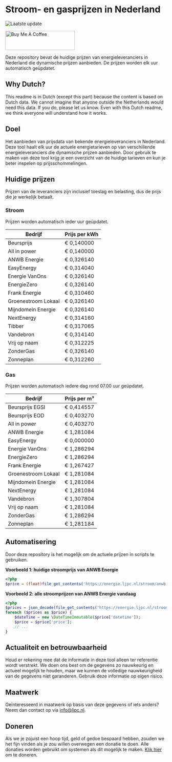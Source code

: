 # Stroom- en gasprijzen in Nederland

![Laatste update](https://img.shields.io/badge/laatste%20update-2025--02--27%2009%3A00%20CET-brightgreen)

<a href="https://www.buymeacoffee.com/Lars-" target="_blank"><img src="https://cdn.buymeacoffee.com/buttons/v2/default-orange.png" alt="Buy Me A Coffee" height="60" style="height: 60px !important;width: 217px !important;" ></a>

Deze repository bevat de huidige prijzen van energieleveranciers in Nederland die dynamische prijzen aanbieden. De prijzen worden elk uur automatisch geüpdatet.

## Why Dutch?

This readme is in Dutch (except this part) because the content is based on Dutch data. We cannot imagine that anyone outside the Netherlands would need this data. If you do, please let us know. Even with this Dutch readme, we think
everyone will understand how it works.

## Doel

Het aanbieden van prijsdata van bekende energieleveranciers in Nederland. Deze tool haalt elk uur de actuele energietarieven op van verschillende energieleveranciers die dynamische prijzen aanbieden. Door gebruik te maken van deze tool
krijg je een overzicht van de huidige tarieven en kun je beter inspelen op prijsschommelingen.

## Huidige prijzen

Prijzen van de leveranciers zijn inclusief toeslag en belasting, dus de prijs die je werkelijk betaalt.

### Stroom

Prijzen worden automatisch ieder uur geüpdatet.

 Bedrijf | Prijs per kWh 
---------|---------------
Beursprijs | € 0,140000
All in power | € 0,140000
ANWB Energie | € 0,326140
EasyEnergy | € 0,314040
Energie VanOns | € 0,326140
EnergieZero | € 0,326140
Frank Energie | € 0,310460
Groenestroom Lokaal | € 0,326140
Mijndomein Energie | € 0,326140
NextEnergy | € 0,314160
Tibber | € 0,317065
Vandebron | € 0,314140
Vrij op naam | € 0,312225
ZonderGas | € 0,326140
Zonneplan | € 0,312260


### Gas

Prijzen worden automatisch iedere dag rond 07.00 uur geüpdatet.

 Bedrijf | Prijs per m³ 
---------|--------------
Beursprijs EGSI | € 0,414557
Beursprijs EOD | € 0,403270
All in power | € 0,403270
ANWB Energie | € 1,281084
EasyEnergy | € 0,000000
Energie VanOns | € 1,286294
EnergieZero | € 1,286294
Frank Energie | € 1,267427
Groenestroom Lokaal | € 1,281084
Mijndomein Energie | € 1,281084
NextEnergy | € 1,281084
Vandebron | € 1,307804
Vrij op naam | € 1,281084
ZonderGas | € 1,286294
Zonneplan | € 1,281184


## Automatisering

Door deze repository is het mogelijk om de actuele prijzen in scripts te gebruiken.

**Voorbeeld 1: huidige stroomprijs van ANWB Energie**

```php
<?php
$price = (float)file_get_contents('https://energie.ljpc.nl/stroom/anwb-energie-nu.txt');

```

**Voorbeeld 2: alle stroomprijzen van ANWB Energie vandaag**

```php
<?php
$prices = json_decode(file_get_contents('https://energie.ljpc.nl/stroom/all-in-power-vandaag.json'),true);
foreach ($prices as $price) {
    $dateTime = new \DateTimeImmutable($price['datetime']);
    $price = $price['price'];
    // ...
}
```

## Actualiteit en betrouwbaarheid

Houd er rekening mee dat de informatie in deze tool alleen ter referentie wordt verstrekt. We doen ons best om de gegevens zo nauwkeurig en actueel mogelijk te houden, maar we kunnen de volledige nauwkeurigheid van de gegevens niet
garanderen. Gebruik deze informatie op eigen risico.

## Maatwerk

Geïnteresseerd in maatwerk op basis van deze gegevens of iets anders? Neem dan contact op
via [info@ljpc.nl](mailto:info@ljpc.nl?subject=Energie%20prijzen).

## Doneren

Als we je zojuist een hoop tijd, geld of gedoe bespaard hebben, zouden we het fijn vinden als je zou willen overwegen een
donatie te doen. Alle donaties worden gebruikt om systemen als dit mogelijk te
maken. [Klik hier](https://www.buymeacoffee.com/Lars-) om te doneren.

